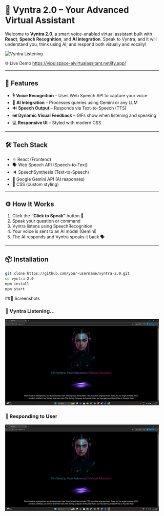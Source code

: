 # 🤖 Vyntra 2.0 – Your Advanced Virtual Assistant

Welcome to **Vyntra 2.0**, a smart voice-enabled virtual assistant built with **React**, **Speech Recognition**, and **AI integration**. Speak to Vyntra, and it will understand you, think using AI, and respond both visually and vocally!

![Vyntra Listening](./assets/speak.gif)

🌐 Live Demo
https://vipulspace-aivirtualassitant.netlify.app/

---

## 🚀 Features

- 🎙️ **Voice Recognition** – Uses Web Speech API to capture your voice
- 🧠 **AI Integration** – Processes queries using Gemini or any LLM
- 🔊 **Speech Output** – Responds via Text-to-Speech (TTS)
- 🖼️ **Dynamic Visual Feedback** – GIFs show when listening and speaking
- 💻 **Responsive UI** – Styled with modern CSS

---

## 🛠️ Tech Stack

- ⚛️ React (Frontend)
- 🗣️ Web Speech API (Speech-to-Text)
- 🔈 SpeechSynthesis (Text-to-Speech)
- 🧠 Google Gemini API (AI responses)
- 🎨 CSS (custom styling)

---

## ⚙️ How It Works

1. Click the **“Click to Speak”** button 🎤
2. Speak your question or command
3. Vyntra listens using SpeechRecognition
4. Your voice is sent to an AI model (Gemini)
5. The AI responds and Vyntra speaks it back 🗣️

---

## 📦 Installation

```bash
git clone https://github.com/your-username/vyntra-2.0.git
cd vyntra-2.0
npm install
npm start
```

##📸 Screenshots
### 🧠 Vyntra Listening...
![Listening GIF](https://github.com/vipul-space23/Vyntra-2.0-/blob/cd8cd2b200438b482ffc32c6f22f782b44ef5a30/image.png)

### 🤖 Responding to User
![AI Reply](https://github.com/vipul-space23/Vyntra-2.0-/blob/49a400b0adefb3828c6c8f0993435c59b8522753/RespondingVyntra.png)


